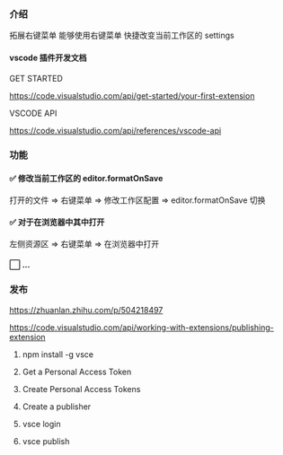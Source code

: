### 介绍

拓展右键菜单 能够使用右键菜单 快捷改变当前工作区的 settings

#### vscode 插件开发文档

GET STARTED

https://code.visualstudio.com/api/get-started/your-first-extension

VSCODE API

https://code.visualstudio.com/api/references/vscode-api

### 功能

#### ✅ 修改当前工作区的 editor.formatOnSave

打开的文件 => 右键菜单 => 修改工作区配置 => editor.formatOnSave 切换

#### ✅ 对于在浏览器中其中打开

左侧资源区 => 右键菜单 => 在浏览器中打开

#### ⬜️ ...

### 发布

https://zhuanlan.zhihu.com/p/504218497

https://code.visualstudio.com/api/working-with-extensions/publishing-extension

1. npm install -g vsce

2. Get a Personal Access Token

3. Create Personal Access Tokens

4. Create a publisher

5. vsce login <publisher name>

6. vsce publish
